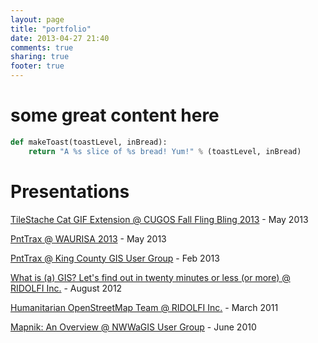 ```yaml
---
layout: page
title: "portfolio"
date: 2013-04-27 21:40
comments: true
sharing: true
footer: true
---
```


# some great content here

``` python
def makeToast(toastLevel, inBread):
    return "A %s slice of %s bread! Yum!" % (toastLevel, inBread)
```

# Presentations
[TileStache Cat GIF Extension @ CUGOS Fall Fling Bling 2013](https://speakerdeck.com/mattmakesmaps/tilestache-more-then-youre-granddads-tilecache-server) - May 2013

[PntTrax @ WAURISA 2013](https://speakerdeck.com/mattmakesmaps/pnttrax-at-waurisa-2013) - May 2013

[PntTrax @ King County GIS User Group](https://speakerdeck.com/mattmakesmaps/pnttrax-at-king-county-gis-user-group-feb-2013) - Feb 2013

[What is (a) GIS? Let's find out in twenty minutes or less (or more) @ RIDOLFI Inc.](https://speakerdeck.com/mattmakesmaps/what-is-a-gis) - August 2012

[Humanitarian OpenStreetMap Team @ RIDOLFI Inc.](https://speakerdeck.com/mattmakesmaps/humanitarian-open-street-map-team-haiti-kiosk-mapping-overview) - March 2011

[Mapnik: An Overview @ NWWaGIS User Group](https://speakerdeck.com/mattmakesmaps/mapnik-an-overview) - June 2010
